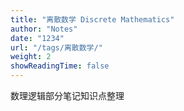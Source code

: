 ```yaml
---
title: "离散数学 Discrete Mathematics"
author: "Notes"
date: "1234"
url: "/tags/离散数学/"
weight: 2
showReadingTime: false
---
```


数理逻辑部分笔记知识点整理


